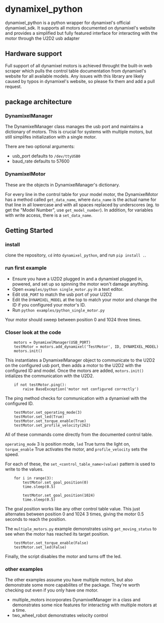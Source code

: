 # dynamixel_python

dynamixel_python is a python wrapper for dynamixel's official dynamixel_sdk.
It supports all motors documented on dynamixel's website and provides a simplified 
but fully featured interface for interacting with the motor through the U2D2 usb adapter

## Hardware support

Full support of all dynamixel motors is achieved throught the built-in web scraper which pulls
the control table documentation from dynamixel's website for all available models. Any issues with
this library are likely caused by typos in dynamixel's website, so please fix them and add a pull
request.

## package architecture

### DynamixelManager

The DynamixelManager class manages the usb port and maintains a dictionary of motors.
This is crucial for systems with multiple motors, but still simplifes initialization with
a single motor.

There are two optional arguments:
- usb_port defaults to `/dev/ttyUSB0`
- baud_rate defaults to 57600

### DynamixelMotor

These are the objects in DynamixelManager's dictionary.

For every line in the control table for your model motor, the DynamixelMotor has a method called `get_data_name`, where `data_name` is the actual name for that line in all lowercase and with all spaces replaced by underscores (eg. to get the "Model Number", use `get_model_number`). In addition, for variables with write access, there is a `set_data_name`.

## Getting Started

### install

clone the repository, `cd` into `dynamixel_python`, and run `pip install .`.

### run first example

- Ensure you have a U2D2 plugged in and a dynamixel plugged in, powered, and set up so spinning the motor won't damage anything.
- Open `examples/python single_motor.py` in a text editor.
- Edit `USB_PORT` to match the usb port of your U2D2
- Edit the `DYNAMIXEL_MODEL` at the top to match your motor and change the ID if you configured your motor's ID.
- Run `python examples/python_single_motor.py`

Your motor should sweep between position 0 and 1024 three times.

### Closer look at the code

```
    motors = DynamixelManager(USB_PORT)
    testMotor = motors.add_dynamixel('TestMotor', ID, DYNAMIXEL_MODEL)
    motors.init()
```
This instantiates a DynamixelManager object to communicate to the U2D2 on the configured usb port,
then adds a motor to the U2D2 with the configured ID and model. Once the motors are added, 
`motors.init()` intializes the communication with the U2D2.

```
    if not testMotor.ping():
        raise BaseException('motor not configured correctly')
```
The ping method checks for communication with a dynamixel with the configured ID.

```
    testMotor.set_operating_mode(3)
    testMotor.set_led(True)
    testMotor.set_torque_enable(True)
    testMotor.set_profile_velocity(262)
```
All of these commands come directly from the documented control table.

`operating_mode` 3 is position mode, `led` True turns the light on, `torque_enable` True activates the motor, and `profile_velocity` sets the speed.

For each of these, the `set_<control_table_name>(value)` pattern is used to write to the values.

```
    for i in range(3):
        testMotor.set_goal_position(0)
        time.sleep(0.5)

        testMotor.set_goal_position(1024)
        time.sleep(0.5)

```
The goal position works like any other control table value. This just alternates between position 0 and 1024 3 times, giving the motor 0.5 seconds to reach the position.

The `multiple_motors.py` example demonstrates using `get_moving_status` to see when the motor
has reached its target position.


```
    testMotor.set_torque_enable(False)
    testMotor.set_led(False)
```
Finally, the script disables the motor and turns off the led.


### other examples

The other examples assume you have multiple motors, but also demonstrate some more capabilites of the package. They're worth checking out even if you only have one motor.

- multiple_motors incorporates DynamixelManager in a class and demonstrates some nice features for interacting with multiple motors at a time.
- two_wheel_robot demonstrates velocity control

